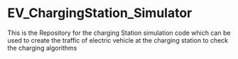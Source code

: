 # EV_ChargingStation_Simulator
This is the Repository for the charging Station simulation code which can be used to create the traffic of electric vehicle at the charging station to check the charging algorithms
